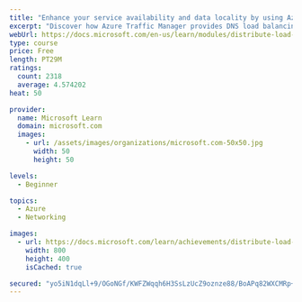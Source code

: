 ```yaml
---
title: "Enhance your service availability and data locality by using Azure Traffic Manager"
excerpt: "Discover how Azure Traffic Manager provides DNS load balancing for your application to improve the performance and availability of your application."
webUrl: https://docs.microsoft.com/en-us/learn/modules/distribute-load-with-traffic-manager/
type: course
price: Free
length: PT29M
ratings:
  count: 2318
  average: 4.574202
heat: 50

provider:
  name: Microsoft Learn
  domain: microsoft.com
  images:
    - url: /assets/images/organizations/microsoft.com-50x50.jpg
      width: 50
      height: 50

levels:
  - Beginner

topics:
  - Azure
  - Networking

images:
  - url: https://docs.microsoft.com/learn/achievements/distribute-load-with-traffic-manager-social.png
    width: 800
    height: 400
    isCached: true

secured: "yo5iN1dqLl+9/OGoNGf/KWFZWqqh6H3SsLzUcZ9oznze88/BoAPq82WXCMRp+D0E2CpKj2svaEWw8nTnJSqo2FSd92hPS6vWM8Vm/0mUmuYbwVTDSdbUP0WtVWK30/JjetwGwOLy4g8lpeRMDJd3HMPSW5N8FfPmePa1gp8SqBghxx7R1iONUsrDNyIpmncvQGRWIIT2sj2dJKkGuL5M0OTiqMtxHCTEvCJ6SvAsXgZ22UhvZSIelLdKgv62s1WZAXww6nlF1lkQByW7cO4GDXauJ/lfcD/XNVddb9TICpSsOlmAKFRZZ8PbdVzwYF3e/fImVlkDG07rLIpLoT5m4bry+8txfWdmbPLksHz3h4R+rsp7NC9VLKk6kg13+6BO3NqkUxAy/7xG96MtVemomzRjhq7RMcHoxU5f7Ruqv8U=;GG5ZpKtEcQQfCl3kilUgLQ=="
---
```



